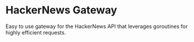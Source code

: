# HackerNews Gateway

Easy to use gateway for the HackerNews API that leverages goroutines for highly efficient requests.
